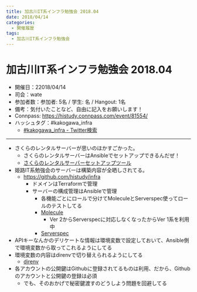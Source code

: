 ```yaml
---
title: 加古川IT系インフラ勉強会 2018.04
date: 2018/04/14
categories:
  - 開催履歴
tags:
  - 加古川IT系インフラ勉強会
---
```


加古川IT系インフラ勉強会 2018.04
===

* 開催日：22018/04/14
* 司会：wate
* 参加者数：参加者: 5名 / 学生:  名 / Hangout:  1名
* 備考：気付いたことなど、自由に記入をお願いします！
* Connpass: https://histudy.connpass.com/event/81554/
* ハッシュタグ：#kakogawa_infra
    * [#kakogawa_infra - Twitter検索](https://twitter.com/search?q=%23kakogawa_infra&src=typd)

---

* さくらのレンタルサーバーが思いのほかすごかった。
    * さくらのレンタルサーバーはAnsibleでセットアップできるんだぜ！
    * [さくらのレンタルサーバーセットアップツール](https://github.com/wate/tools/tree/master/sakura_rentalserver)
* 姫路IT系勉強会のサーバーは構築内容が全晒しされてる。
    * https://github.com/histudy/infra
      * ドメインはTerraformで管理
      * サーバーの構成管理はAnsibleで管理
          * 各機能ごとにロールで分けてMoleculeとServerspec使ってロールのテストしてる
          * [Molecule](https://github.com/metacloud/molecule)
              * Ver 2からServerspecに対応しなくなったからVer 1系を利用中
          * [Serverspec](http://serverspec.org/)
* APIキーなんかのデリケートな情報は環境変数で設定しておいて、Ansible側で環境変数から取ってこれるようにしてる
* 環境変数の内容はdirenvで切り替えられるようにしてる
    * [direnv](https://github.com/direnv/direnv)
* 各アカウントの公開鍵はGithubに登録されてるものは利用、だから、Githubのアカウントと公開鍵の登録は必須
    * でも、そのおかげで秘密鍵渡すのどうしよう問題を回避してる
